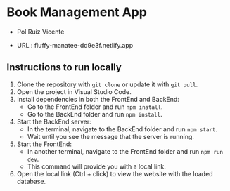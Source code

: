 # Book Management App

- Pol Ruiz Vicente

- URL : fluffy-manatee-dd9e3f.netlify.app

## Instructions to run locally

1. Clone the repository with `git clone` or update it with `git pull`.
2. Open the project in Visual Studio Code.
3. Install dependencies in both the FrontEnd and BackEnd:
    - Go to the FrontEnd folder and run `npm install`.
    - Go to the BackEnd folder and run `npm install`.
4. Start the BackEnd server:
    - In the terminal, navigate to the BackEnd folder and run `npm start`.
    - Wait until you see the message that the server is running.
5. Start the FrontEnd:
    - In another terminal, navigate to the FrontEnd folder and run `npm run dev`.
    - This command will provide you with a local link.
6. Open the local link (Ctrl + click) to view the website with the loaded database.
